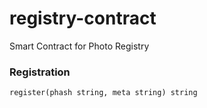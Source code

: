 # registry-contract
Smart Contract for Photo Registry

### Registration
`register(phash string, meta string) string`
